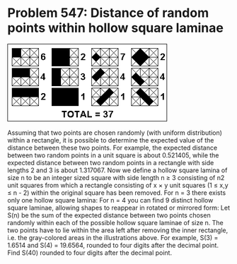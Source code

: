 # Problem 547: Distance of random points within hollow square laminae

![problem](problem.gif)

Assuming that two points are chosen randomly (with uniform distribution)
within a rectangle, it is possible to determine the expected value of
the distance between these two points. For example, the expected
distance between two random points in a unit square is about 0.521405,
while the expected distance between two random points in a rectangle
with side lengths 2 and 3 is about 1.317067. Now we define a hollow
square lamina of size n to be an integer sized square with side length n
≥ 3 consisting of n2 unit squares from which a rectangle consisting of x
× y unit squares (1 ≤ x,y ≤ n - 2) within the original square has been
removed. For n = 3 there exists only one hollow square lamina: For n = 4
you can find 9 distinct hollow square laminae, allowing shapes to
reappear in rotated or mirrored form: Let S(n) be the sum of the
expected distance between two points chosen randomly within each of the
possible hollow square laminae of size n. The two points have to lie
within the area left after removing the inner rectangle, i.e. the
gray-colored areas in the illustrations above. For example, S(3) =
1.6514 and S(4) = 19.6564, rounded to four digits after the decimal
point. Find S(40) rounded to four digits after the decimal point.